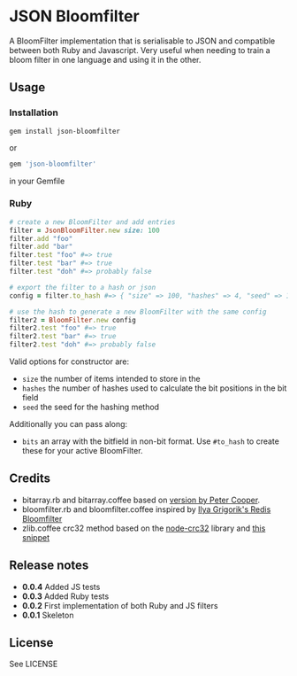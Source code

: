# JSON Bloomfilter

A BloomFilter implementation that is serialisable to JSON and compatible between both Ruby and Javascript. Very useful when needing to train a bloom filter in one language and using it in the other.

## Usage

### Installation

```shell
gem install json-bloomfilter
```

or

```ruby
gem 'json-bloomfilter'
``` 

in your Gemfile

### Ruby

```ruby
# create a new BloomFilter and add entries
filter = JsonBloomFilter.new size: 100
filter.add "foo"
filter.add "bar"
filter.test "foo" #=> true
filter.test "bar" #=> true
filter.test "doh" #=> probably false

# export the filter to a hash or json
config = filter.to_hash #=> { "size" => 100, "hashes" => 4, "seed" => 1234567890, "bits" => [...] }

# use the hash to generate a new BloomFilter with the same config
filter2 = BloomFilter.new config
filter2.test "foo" #=> true
filter2.test "bar" #=> true
filter2.test "doh" #=> probably false
```

Valid options for constructor are:

* `size` the number of items intended to store in the
* `hashes` the number of hashes used to calculate the bit positions in the bit field
* `seed` the seed for the hashing method

Additionally you can pass along:

* `bits` an array with the bitfield in non-bit format. Use `#to_hash` to create these for your active BloomFilter.

## Credits

* bitarray.rb and bitarray.coffee based on [version by Peter Cooper](https://github.com/peterc/bitarray).
* bloomfilter.rb and bloomfilter.coffee inspired by [Ilya Grigorik's Redis Bloomfilter](https://github.com/igrigorik/bloomfilter-rb/blob/master/lib/bloomfilter/redis.rb)
* zlib.coffee crc32 method based on the [node-crc32](https://github.com/mikepulaski/node-crc32) library and [this snippet](http://stackoverflow.com/questions/6226189/how-to-convert-a-string-to-bytearray/10132540#10132540)

## Release notes

* **0.0.4** Added JS tests
* **0.0.3** Added Ruby tests
* **0.0.2** First implementation of both Ruby and JS filters
* **0.0.1** Skeleton

## License

See LICENSE

